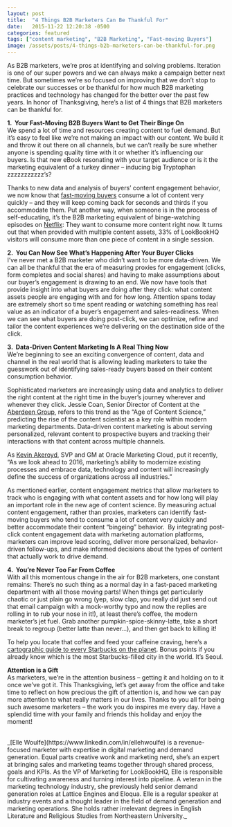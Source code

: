 ```yaml
---
layout: post
title:  "4 Things B2B Marketers Can Be Thankful For"
date:   2015-11-22 12:20:38 -0500
categories: featured
tags: ["content marketing", "B2B Marketing", "Fast-moving Buyers"]
image: /assets/posts/4-things-b2b-marketers-can-be-thankful-for.png
---
```

As B2B marketers, we’re pros at identifying and solving problems. Iteration is one of our super powers and we can always make a campaign better next time. But sometimes we’re so focused on improving that we don’t stop to celebrate our successes or be thankful for how much B2B marketing practices and technology has changed for the better over the past few years. In honor of Thanksgiving, here’s a list of 4 things that B2B marketers can be thankful for.

**1\.  Your Fast-Moving B2B Buyers Want to Get Their Binge On**  
We spend a lot of time and resources creating content to fuel demand. But it’s easy to feel like we’re not making an impact with our content. We build it and throw it out there on all channels, but we can’t really be sure whether anyone is spending quality time with it or whether it’s influencing our buyers. Is that new eBook resonating with your target audience or is it the marketing equivalent of a turkey dinner – inducing big Tryptophan zzzzzzzzzzz’s?

Thanks to new data and analysis of buyers’ content engagement behavior, we now know that [fast-moving buyers](http://www.lookbookhq.com/content/2015/11/16/the-attention-economy-how-traditional-marketing-is-failing-fast-moving-buyers) consume a lot of content very quickly – and they will keep coming back for seconds and thirds if you accommodate them. Put another way, when someone is in the process of self-educating, it’s the B2B marketing equivalent of binge-watching episodes on [Netflix](http://www.lookbookhq.com/content/infographic-welcome-to-the-netflix-era-of-marketing): They want to consume more content right now. It turns out that when provided with multiple content assets, 33% of LookBookHQ visitors will consume more than one piece of content in a single session.

**2\.  You Can Now See What’s Happening After Your Buyer Clicks**  
I’ve never met a B2B marketer who didn’t want to be more data-driven. We can all be thankful that the era of measuring proxies for engagement (clicks, form completes and social shares) and having to make assumptions about our buyer’s engagement is drawing to an end. We now have tools that provide insight into what buyers are doing after they click: what content assets people are engaging with and for how long. Attention spans today are extremely short so time spent reading or watching something has real value as an indicator of a buyer’s engagement and sales-readiness. When we can see what buyers are doing post-click, we can optimize, refine and tailor the content experiences we’re delivering on the destination side of the click.

**3\.  Data-Driven Content Marketing Is A Real Thing Now**  
We’re beginning to see an exciting convergence of content, data and channel in the real world that is allowing leading marketers to take the guesswork out of identifying sales-ready buyers based on their content consumption behavior.

Sophisticated marketers are increasingly using data and analytics to deliver the right content at the right time in the buyer’s journey wherever and whenever they click. Jessie Coan, Senior Director of Content at the [Aberdeen Group](http://aberdeen.com/research/11127/11127-RR-content-marketing-science.aspx/content.aspx), refers to this trend as the “Age of Content Science,” predicting the rise of the content scientist as a key role within modern marketing departments. Data-driven content marketing is about serving personalized, relevant content to prospective buyers and tracking their interactions with that content across multiple channels.

As [Kevin Akeroyd](http://www.demandgenreport.com/features/news-briefs/oracle-marketing-cloud-unveils-new-mobile-data-and-content-capabilities), SVP and GM at Oracle Marketing Cloud, put it recently, “As we look ahead to 2016, marketing’s ability to modernize existing processes and embrace data, technology and content will increasingly define the success of organizations across all industries.”

As mentioned earlier, content engagement metrics that allow marketers to track who is engaging with what content assets and for how long will play an important role in the new age of content science. By measuring actual content engagement, rather than proxies, marketers can identify fast-moving buyers who tend to consume a lot of content very quickly and better accommodate their content “bingeing” behavior.  By integrating post-click content engagement data with marketing automation platforms, marketers can improve lead scoring, deliver more personalized, behavior-driven follow-ups, and make informed decisions about the types of content that actually work to drive demand.  

**4\.  You’re Never Too Far From Coffee**  
With all this momentous change in the air for B2B marketers, one constant remains: There’s no such thing as a normal day in a fast-paced marketing department with all those moving parts! When things get particularly chaotic or just plain go wrong (yep, slow clap, you really did just send out that email campaign with a mock-worthy typo and now the replies are rolling in to rub your nose in it!), at least there’s coffee, the modern marketer’s jet fuel. Grab another pumpkin-spice-skinny-latte, take a short break to regroup (better latte than never…), and then get back to killing it!

To help you locate that coffee and feed your caffeine craving, here’s a [cartographic guide to every Starbucks on the planet](http://qz.com/208457/a-cartographic-guide-to-starbucks-global-domination/). Bonus points if you already know which is the most Starbucks-filled city in the world. It’s Seoul. 

**Attention is a Gift**  
As marketers, we’re in the attention business – getting it and holding on to it once we’ve got it. This Thanksgiving, let’s get away from the office and take time to reflect on how precious the gift of attention is, and how we can pay more attention to what really matters in our lives. Thanks to you all for being such awesome marketers – the work you do inspires me every day. Have a splendid time with your family and friends this holiday and enjoy the moment!

<br>
_[Elle Woulfe](https://www.linkedin.com/in/ellehwoulfe) is a revenue-focused marketer with expertise in digital marketing and demand generation. Equal parts creative wonk and marketing nerd, she’s an expert at bringing sales and marketing teams together through shared process, goals and KPIs. As the VP of Marketing for LookBookHQ, Elle is responsible for cultivating awareness and turning interest into pipeline. A veteran in the marketing technology industry, she previously held senior demand generation roles at Lattice Engines and Eloqua. Elle is a regular speaker at industry events and a thought leader in the field of demand generation and marketing operations. She holds rather irrelevant degrees in English Literature and Religious Studies from Northeastern University._
